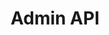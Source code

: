 ---
lang: en
layout: doc
permalink: /doc/admin-api/
redirect_from:
- /doc/qubes-admin-api/
- /doc/mgmt/
- /doc/mgmt1/
- /doc/mgmt-architecture/
- /doc/admin-api-architecture/
- /doc/admin-api/table/
redirect_to: https://qubes-doc-rst.readthedocs.io/en/latest/developer/services/admin-api.html
ref: 36
title: Admin API
---